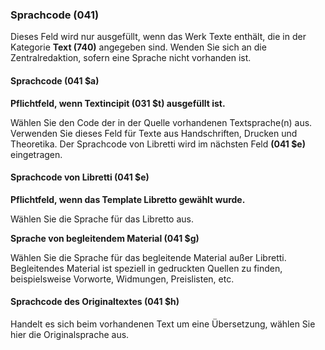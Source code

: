 ### Sprachcode (041)  

Dieses Feld wird nur ausgefüllt, wenn das Werk Texte enthält, die in der Kategorie **Text (740)** angegeben sind. Wenden Sie sich an die Zentralredaktion, sofern eine Sprache nicht vorhanden ist.

#### Sprachcode (041 $a)
**Pflichtfeld, wenn Textincipit (031 $t) ausgefüllt ist.**  

Wählen Sie den Code der in der Quelle vorhandenen Textsprache(n) aus. Verwenden Sie dieses Feld für Texte aus Handschriften, Drucken und Theoretika. Der Sprachcode von Libretti wird im nächsten Feld **(041 $e)** eingetragen.

#### Sprachcode von Libretti (041 $e)
**Pflichtfeld, wenn das Template Libretto gewählt wurde.**

Wählen Sie die Sprache für das Libretto aus.

**Sprache von begleitendem Material (041 $g)**

Wählen Sie die Sprache für das begleitende Material außer Libretti. Begleitendes Material ist speziell in gedruckten Quellen zu finden, beispielsweise Vorworte, Widmungen, Preislisten, etc.

#### Sprachcode des Originaltextes (041 $h)

Handelt es sich beim vorhandenen Text um eine Übersetzung, wählen Sie hier die Originalsprache aus.